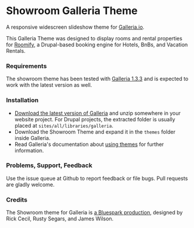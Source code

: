 Showroom Galleria Theme
========

A responsive widescreen slideshow theme for [Galleria.io](http://Galleria.io).

This Galleria Theme was designed to display rooms and rental properties for [Roomify](http://Roomify.us), a Drupal-based booking engine for Hotels, BnBs, and Vacation Rentals.


### Requirements

The showroom theme has been tested with [Galleria 1.3.3](http://galleria.io/static/galleria-1.3.3.zip) and is expected to work with the latest version as well.


### Installation

* [Download the latest version of Galleria](http://galleria.io/download/) and unzip somewhere in your website project. For Drupal projects, the extracted folder is usually placed at `sites/all/libraries/galleria`.
* Download the Showroom Theme and expand it in the `themes` folder inside Galleria.
* Read Galleria's documentation about [using themes](http://galleria.io/docs/themes/using_themes/) for further information.


### Problems, Support, Feedback

Use the issue queue at Github to report feedback or file bugs.  Pull requests are gladly welcome.


### Credits

The Showroom theme for Galleria is [a Bluespark production](http://bluespark.com), designed by Rick Cecil, Rusty Segars, and James Wilson.
